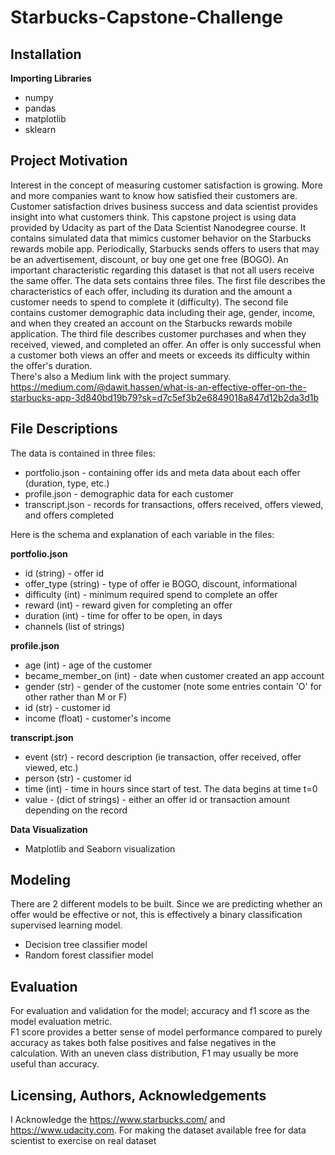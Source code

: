 # Starbucks-Capstone-Challenge

## Installation
**Importing Libraries**</br>
* numpy
* pandas
* matplotlib
* sklearn
## Project Motivation
Interest in the concept of measuring customer satisfaction is growing. More and more companies want to know how satisfied their customers are. Customer satisfaction drives business success and data scientist provides insight into what customers think. This capstone project is using data provided by Udacity as part of the Data Scientist Nanodegree course. It contains simulated data that mimics customer behavior on the Starbucks rewards mobile app. Periodically, Starbucks sends offers to users that may be an advertisement, discount, or buy one get one free (BOGO). An important characteristic regarding this dataset is that not all users receive the same offer.
The data sets contains three files. The first file describes the characteristics of each offer, including its duration and the amount a customer needs to spend to complete it (difficulty). The second file contains customer demographic data including their age, gender, income, and when they created an account on the Starbucks rewards mobile application. The third file describes customer purchases and when they received, viewed, and completed an offer. An offer is only successful when a customer both views an offer and meets or exceeds its difficulty within the offer's duration.</br> There's also a Medium link with the project summary. https://medium.com/@dawit.hassen/what-is-an-effective-offer-on-the-starbucks-app-3d840bd19b79?sk=d7c5ef3b2e6849018a847d12b2da3d1b
## File Descriptions 
The data is contained in three files:

* portfolio.json - containing offer ids and meta data about each offer (duration, type, etc.)
* profile.json - demographic data for each customer
* transcript.json - records for transactions, offers received, offers viewed, and offers completed

Here is the schema and explanation of each variable in the files:

**portfolio.json**
* id (string) - offer id
* offer_type (string) - type of offer ie BOGO, discount, informational
* difficulty (int) - minimum required spend to complete an offer
* reward (int) - reward given for completing an offer
* duration (int) - time for offer to be open, in days
* channels (list of strings)

**profile.json**
* age (int) - age of the customer 
* became_member_on (int) - date when customer created an app account
* gender (str) - gender of the customer (note some entries contain 'O' for other rather than M or F)
* id (str) - customer id
* income (float) - customer's income

**transcript.json**
* event (str) - record description (ie transaction, offer received, offer viewed, etc.)
* person (str) - customer id
* time (int) - time in hours since start of test. The data begins at time t=0
* value - (dict of strings) - either an offer id or transaction amount depending on the record

**Data Visualization**</br>
* Matplotlib and Seaborn visualization </br>
## Modeling 
There are 2 different models to be built. Since we are predicting whether an offer would be effective or not, this is effectively a binary classification supervised learning model. </br>
* Decision tree classifier model
* Random forest classifier model

## Evaluation 
For evaluation and validation for the model; accuracy and f1 score as the model evaluation metric.</br> F1 score provides a better sense of model performance compared to purely accuracy as takes both false positives and false negatives in the calculation. With an uneven class distribution, F1 may usually be more useful than accuracy.
## Licensing, Authors, Acknowledgements
  I Acknowledge the https://www.starbucks.com/ and https://www.udacity.com. For making the dataset available free for data scientist to exercise on real dataset
